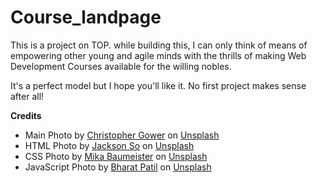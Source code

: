 # Course_landpage
This is a project on TOP. while building this, I can only think of means of empowering other young and agile minds with the thrills of making Web Development Courses available for the willing nobles.

It's a perfect model but I hope you'll like it. No first project makes sense after all!

<strong>Credits</strong>
<ul>
    <li>Main Photo by <a href="https://unsplash.com/@cgower?utm_source=unsplash&utm_medium=referral&utm_content=creditCopyText">Christopher Gower</a> on <a href="https://unsplash.com/s/photos/coding?utm_source=unsplash&utm_medium=referral&utm_content=creditCopyText">Unsplash</a></li>
    <li> HTML Photo by <a href="https://unsplash.com/@jacksonsophat?utm_source=unsplash&utm_medium=referral&utm_content=creditCopyText">Jackson So</a> on <a href="https://unsplash.com/s/photos/html5?utm_source=unsplash&utm_medium=referral&utm_content=creditCopyText">Unsplash</a></li>
    <li> CSS Photo by <a href="https://unsplash.com/@mbaumi?utm_source=unsplash&utm_medium=referral&utm_content=creditCopyText">Mika Baumeister</a> on <a href="https://unsplash.com/s/photos/css?utm_source=unsplash&utm_medium=referral&utm_content=creditCopyText">Unsplash</a>
  </li>
  <li>JavaScript Photo by <a href="https://unsplash.com/@bharat_patil_photography?utm_source=unsplash&utm_medium=referral&utm_content=creditCopyText">Bharat Patil</a> on <a href="https://unsplash.com/s/photos/javascript?utm_source=unsplash&utm_medium=referral&utm_content=creditCopyText">Unsplash</a>
  </li>
</ul>  